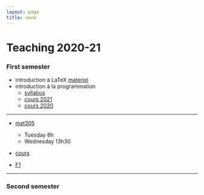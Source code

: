 ```yaml
---
layout: page
title: none
---
```


# Teaching 2020-21


### First semester


- introduction à LaTeX [materiel](./LATEX/)
- introduction à la programmation 
  - [syllabus](./syllabus.md)
  - [cours 2021](./PROG/index.md)
  - [cours 2020](./PROG/cours_2020.md)


---

- [mat305](https://dlst.univ-grenoble-alpes.fr/enseignements/ressources-pedagogiques/l2-chimie-ressources-pedagogiques-255950.kjsp)
  - Tuesday 8h 
  - Wednesday 13h30

- [cours](./MAT305/cours.pdf)
- [F1](./MAT305/TD1.pdf)

---
 
### Second semester

